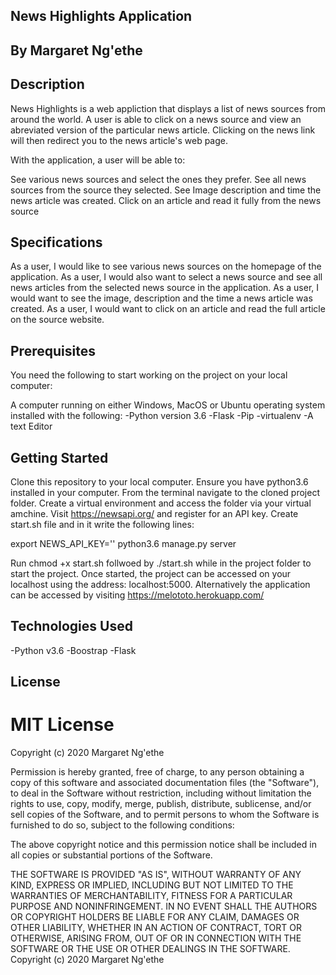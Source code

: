 ## News Highlights Application

## By Margaret Ng'ethe

## Description

News Highlights is a web appliction that displays a list of news sources from around the world. A user is able to click on a news source and view an abreviated version of the particular news article. Clicking on the news link will then redirect you to the news article's web page.

With the application, a user will be able to:

See various news sources and select the ones they prefer.
See all news sources from the source they selected.
See Image description and time the news article was created.
Click on an article and read it fully from the news source

## Specifications
As a user, I would like to see various news sources on the homepage of the application.
As a user, I would also want to select a news source and see all news articles from the selected news source in the application.
As a user, I would want to see the image, description and the time a news article was created.
As a user, I would want to click on an article and read the full article on the source website.

## Prerequisites

You need the following to start working on the project on your local computer:

A computer running on either Windows, MacOS or Ubuntu operating system installed with the following:
-Python version 3.6
-Flask
-Pip
-virtualenv
-A text  Editor


## Getting Started
Clone this repository to your local computer.
Ensure you have python3.6 installed in your computer.
From the terminal navigate to the cloned project folder.
Create a virtual environment and access the folder via your virtual amchine.
Visit https://newsapi.org/ and register for an API key.
Create start.sh file and in it write the following lines:


 export NEWS_API_KEY='<Your-Api-Key>'
 python3.6 manage.py server


Run chmod +x start.sh follwoed by ./start.sh while in the project folder to start the project.
Once started, the project can be accessed on your localhost using the address: localhost:5000.
Alternatively the application can be accessed by visiting https://melototo.herokuapp.com/

## Technologies Used
-Python v3.6
-Boostrap
-Flask


## License
# MIT License

Copyright (c) 2020 Margaret Ng'ethe

Permission is hereby granted, free of charge, to any person obtaining a copy of this software and associated documentation files (the "Software"), to deal in the Software without restriction, including without limitation the rights to use, copy, modify, merge, publish, distribute, sublicense, and/or sell copies of the Software, and to permit persons to whom the Software is furnished to do so, subject to the following conditions:

The above copyright notice and this permission notice shall be included in all copies or substantial portions of the Software.

THE SOFTWARE IS PROVIDED "AS IS", WITHOUT WARRANTY OF ANY KIND, EXPRESS OR IMPLIED, INCLUDING BUT NOT LIMITED TO THE WARRANTIES OF MERCHANTABILITY, FITNESS FOR A PARTICULAR PURPOSE AND NONINFRINGEMENT. IN NO EVENT SHALL THE AUTHORS OR COPYRIGHT HOLDERS BE LIABLE FOR ANY CLAIM, DAMAGES OR OTHER LIABILITY, WHETHER IN AN ACTION OF CONTRACT, TORT OR OTHERWISE, ARISING FROM, OUT OF OR IN CONNECTION WITH THE SOFTWARE OR THE USE OR OTHER DEALINGS IN THE SOFTWARE. Copyright (c) 2020 Margaret Ng'ethe
